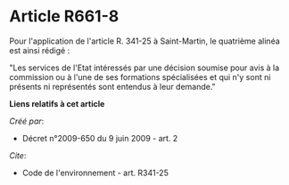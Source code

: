 # Article R661-8

Pour l'application de l'article R. 341-25 à Saint-Martin, le quatrième alinéa est ainsi rédigé : 

"Les services de l'Etat intéressés par une décision soumise pour avis à la commission ou à l'une de ses formations
spécialisées et qui n'y sont ni présents ni représentés sont entendus à leur demande."

**Liens relatifs à cet article**

_Créé par_:

  - Décret n°2009-650 du 9 juin 2009 - art. 2

_Cite_:

  - Code de l'environnement - art. R341-25
